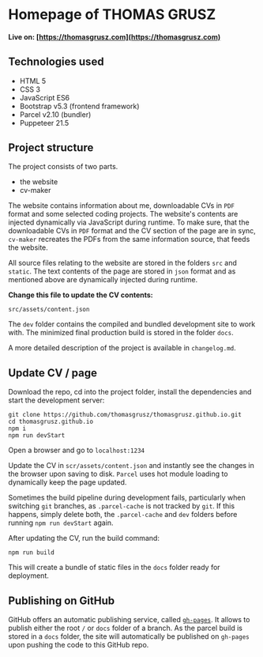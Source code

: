# Homepage of THOMAS GRUSZ

#### Live on: [https://thomasgrusz.com](https://thomasgrusz.com)

## Technologies used

- HTML 5
- CSS 3
- JavaScript ES6
- Bootstrap v5.3 (frontend framework)
- Parcel v2.10 (bundler)
- Puppeteer 21.5

## Project structure

The project consists of two parts.

- the website
- cv-maker

The website contains information about me, downloadable CVs in `PDF` format and some selected coding projects. The website's contents are injected dynamically via JavaScript during runtime. To make sure, that the downloadable CVs in `PDF` format and the CV section of the page are in sync, `cv-maker` recreates the PDFs from the same information source, that feeds the website.

All source files relating to the website are stored in the folders `src` and `static`. The text contents of the page are stored in `json` format and as mentioned above are dynamically injected during runtime.

**Change this file to update the CV contents:**

```
src/assets/content.json
```

The `dev` folder contains the compiled and bundled development site to work with. The minimized final production build is stored in the folder `docs`.

A more detailed description of the project is available in `changelog.md`.

## Update CV / page

Download the repo, cd into the project folder, install the dependencies and start the development server:

```
git clone https://github.com/thomasgrusz/thomasgrusz.github.io.git
cd thomasgrusz.github.io
npm i
npm run devStart
```

Open a browser and go to `localhost:1234`

Update the CV in `scr/assets/content.json` and instantly see the changes in the browser upon saving to disk. `Parcel` uses hot module loading to dynamically keep the page updated.

Sometimes the build pipeline during development fails, particularly when switching `git` branches, as `.parcel-cache` is not tracked by `git`. If this happens, simply delete both, the `.parcel-cache` and `dev` folders before running `npm run devStart` again.

After updating the CV, run the build command:

```
npm run build
```

This will create a bundle of static files in the `docs` folder ready for deployment.

## Publishing on GitHub

GitHub offers an automatic publishing service, called [`gh-pages`](https://docs.github.com/en/pages/getting-started-with-github-pages). It allows to publish either the root `/` or `docs` folder of a branch. As the parcel build is stored in a `docs` folder, the site will automatically be published on `gh-pages` upon pushing the code to this GitHub repo.
